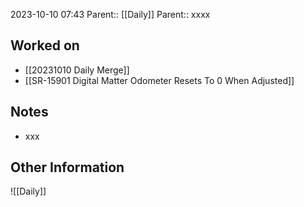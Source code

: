 2023-10-10 07:43
Parent:: [[Daily]] 
Parent:: xxxx
## Worked on

- [[20231010 Daily Merge]]
- [[SR-15901 Digital Matter Odometer Resets To 0 When Adjusted]]

## Notes

- xxx

## Other Information

![[Daily]]
